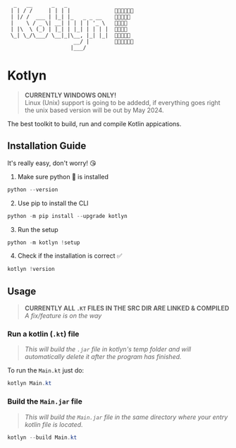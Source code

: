 ```    
  _   __      _   _             
 | | / /     | | | |              💙💙💜💛💛💛
 | |/ /  ___ | |_| |_   _ _ __    🩵💙💛💛💛  
 |    \ / _ \| __| | | | | '_ \   🩷🧡💛💛    
 | |\  \ (_) | |_| | |_| | | | |  🩷🧡🧡💜    
 \_| \_/\___/ \__|_|\__, |_| |_|  🧡🧡🩵💙💜  
                     __/ |        🧡🩵🩵💙💙💜
                    |___/
```
# Kotlyn
> **CURRENTLY WINDOWS ONLY!**<br>
> Linux (Unix) support is going to be addedd, if everything goes right the unix based version will be out by May 2024.<br>

The best toolkit to build, run and compile Kotlin appications.


## Installation Guide
It's really easy, don't worry! 😘

1. Make sure python 🐍 is installed
```powershell
python --version
```

2. Use pip to install the CLI
```powershell
python -m pip install --upgrade kotlyn
```

3. Run the setup
```powershell
python -m kotlyn !setup
```

4. Check if the installation is correct ✅
```powershell
kotlyn !version
```

## Usage
> **CURRENTLY ALL `.KT` FILES IN THE SRC DIR ARE LINKED & COMPILED** <br>
*A fix/feature is on the way*

### Run a kotlin (`.kt`) file
> *This will build the `.jar` file in kotlyn's temp folder and will automatically delete it after the program has finished.* <br>

To run the `Main.kt`  just do:
```powershell
kotlyn Main.kt
```

### Build the `Main.jar` file
> *This will build the `Main.jar` file in the same directory where your entry kotlin file is located.*
```powershell
kotlyn --build Main.kt
```